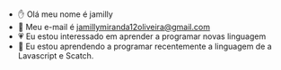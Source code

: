 - ✋ Olá meu nome é jamilly
- 👊 Meu e-mail é jamillymiranda12oliveira@gmail.com
- 💗 Eu estou interessado em aprender a programar novas linguagem
- 🌿 Eu estou aprendendo a programar recentemente a linguagem de a Lavascript  e Scatch.





